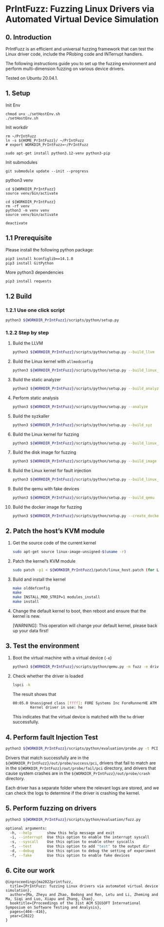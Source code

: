 # PrIntFuzz: Fuzzing Linux Drivers via Automated Virtual Device Simulation

## 0. Introduction

PrIntFuzz is an efficient and universal fuzzing framework that can test the Linux driver code, include the PRobing code and INTerrupt handlers.

The following instructions guide you to set up the fuzzing environment and perform multi-dimension fuzzing on various device drivers. 

Tested on Ubuntu 20.04.1.

## 1. Setup
Init Env
```
chmod u+x ./setHostEnv.sh
./setHostEnv.sh
```

Init workdir
```
rm ~/PrIntFuzz
ln -s ${HOME_PrIntFuzz}/ ~/PrIntFuzz
# export WORKDIR_PrIntFuzz=~/PrIntFuzz
```
```
sudo apt-get install python3.12-venv python3-pip
```

Init submodules
```
git submodule update --init --progress
```

python3 venv
```
cd ${WORKDIR_PrIntFuzz}
source venv/bin/activate
```
```
cd ${WORKDIR_PrIntFuzz}
rm -rf venv
python3 -m venv venv
source venv/bin/activate
```
```
deactivate
```

## 1.1 Prerequisite

Please install the following python package:

```bash
pip3 install kconfiglib==14.1.0
pip3 install GitPython
```

More python3 dependencies
```
pip3 install requests
```

## 1.2 Build

### 1.2.1 Use one click script

```bash
python3 ${WORKDIR_PrIntFuzz}/scripts/python/setup.py
```

### 1.2.2 Step by step

1. Build the LLVM
    
    ```bash
    python3 ${WORKDIR_PrIntFuzz}/scripts/python/setup.py --build_llvm
    ```
    
2. Build the Linux kernel with `allmodconfig`
    
    ```bash
    python3 ${WORKDIR_PrIntFuzz}/scripts/python/setup.py --build_linux_all
    ```
    
3. Build the static analyzer
    
    ```bash
    python3 ${WORKDIR_PrIntFuzz}/scripts/python/setup.py --build_analyzer
    ```
    
4. Perform static analysis
    
    ```bash
    python3 ${WORKDIR_PrIntFuzz}/scripts/python/setup.py --analyze
    ```
    
5. Build the syzkaller
    
    ```bash
    python3 ${WORKDIR_PrIntFuzz}/scripts/python/setup.py --build_syz
    ```
    
6. Build the Linux kernel for fuzzing
    
    ```bash
    python3 ${WORKDIR_PrIntFuzz}/scripts/python/setup.py --build_linux_fuzz
    ```
    
7. Build the disk image for fuzzing
    
    ```bash
    python3 ${WORKDIR_PrIntFuzz}/scripts/python/setup.py --build_image
    ```
    
8. Build the Linux kernel for fault injection
    
    ```bash
    python3 ${WORKDIR_PrIntFuzz}/scripts/python/setup.py --build_linux_fault
    ```
    
9. Build the qemu with fake devices
    
    ```bash
    python3 ${WORKDIR_PrIntFuzz}/scripts/python/setup.py --build_qemu
    ```
    
10. Build the docker image for fuzzing
    
    ```bash
    python3 ${WORKDIR_PrIntFuzz}/scripts/python/setup.py --create_docker
    ```
    

## 2. Patch the host’s KVM module

1. Get the source code of the current kernel
    
    ```bash
    sudo apt-get source linux-image-unsigned-$(uname -r)
    ```
    
2. Patch the kernel’s KVM module
    
    ```bash
    sudo patch -p1 < ${WORKDIR_PrIntFuzz}/patch/linux_host.patch (for Linux 5.13)
    ```
    
3. Build and install the kernel
    
    ```bash
    make olddefconfig
    make
    make INSTALL_MOD_STRIP=1 modules_install
    make install
    ```
    
4. Change the default kernel to boot, then reboot and ensure that the kernel is new.
    
    [WARNING]: This operation will change your default kernel, please back up your data first!
    

## 3. Test the environment

1. Boot the virtual machine with a virtual device (`-e`)
    
    ```bash
    python3 ${WORKDIR_PrIntFuzz}/scripts/python/qemu.py -m fuzz -e drivers_atm_he
    ```
    
2. Check whether the driver is loaded
    
    ```bash
    lspci -k
    ```
    
    The result shows that
    
    ```bash
    00:05.0 Unassigned class [ffff]: FORE Systems Inc ForeRunnerHE ATM Adapter
            Kernel driver in use: he
    ```
    
    This indicates that the virtual device is matched with the `he` driver successfully.
    

## 4. Perform fault Injection Test

```bash
python3 ${WORKDIR_PrIntFuzz}/scripts/python/evaluation/probe.py -t PCI
```

Drivers that match successfully are in the `${WORKDIR_PrIntFuzz}/out/probe/success/pci`, drivers that fail to match are in the `${WORKDIR_PrIntFuzz}/out/probe/fail/pci` directory, and drivers that cause system crashes are in the `${WORKDIR_PrIntFuzz}/out/probe/crash` directory.

Each driver has a separate folder where the relevant logs are stored, and we can check the logs to determine if the driver is crashing the kernel.

## 5. Perform fuzzing on drivers

```bash
python3 ${WORKDIR_PrIntFuzz}/scripts/python/evaluation/fuzz.py
```

```bash
optional arguments:
  -h, --help       show this help message and exit
  -i, --interrupt  Use this option to enable the interrupt syscall
  -s, --syscall    Use this option to enable other syscalls
  -t, --test       Use this option to add "test" to the output dir
  -d, --debug      Use this option to debug the setting of experiment
  -f, --fake       Use this option to enable fake devices
```

## 6. Cite our work

```
@inproceedings{ma2022printfuzz,
  title={PrIntFuzz: fuzzing Linux drivers via automated virtual device simulation},
  author={Ma, Zheyu and Zhao, Bodong and Ren, Letu and Li, Zheming and Ma, Siqi and Luo, Xiapu and Zhang, Chao},
  booktitle={Proceedings of the 31st ACM SIGSOFT International Symposium on Software Testing and Analysis},
  pages={404--416},
  year={2022}
}
```

